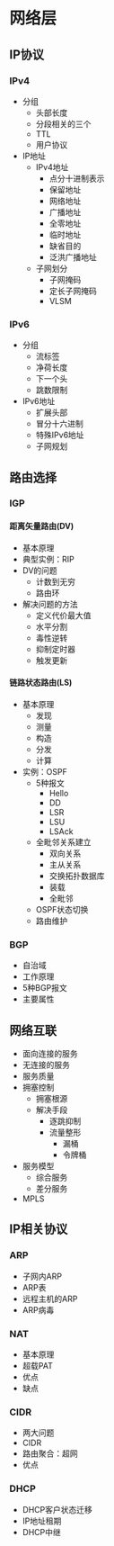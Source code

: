 # 网络层

## IP协议

### IPv4
- 分组
  - 头部长度
  - 分段相关的三个
  - TTL
  - 用户协议
- IP地址
  - IPv4地址
    - 点分十进制表示
    - 保留地址
    - 网络地址
    - 广播地址
    - 全零地址
    - 临时地址
    - 缺省目的
    - 泛洪广播地址
  - 子网划分
    - 子网掩码
    - 定长子网掩码
    - VLSM

### IPv6
- 分组
  - 流标签
  - 净荷长度
  - 下一个头
  - 跳数限制
- IPv6地址
  - 扩展头部
  - 冒分十六进制
  - 特殊IPv6地址
  - 子网规划

## 路由选择

### IGP
#### 距离矢量路由(DV)
- 基本原理
- 典型实例：RIP
- DV的问题
  - 计数到无穷
  - 路由环
- 解决问题的方法
  - 定义代价最大值
  - 水平分割
  - 毒性逆转
  - 抑制定时器
  - 触发更新

#### 链路状态路由(LS)
- 基本原理
  - 发现
  - 测量
  - 构造
  - 分发
  - 计算
- 实例：OSPF
  - 5种报文
    - Hello
    - DD
    - LSR
    - LSU
    - LSAck
  - 全毗邻关系建立
    - 双向关系
    - 主从关系
    - 交换拓扑数据库
    - 装载
    - 全毗邻
  - OSPF状态切换
  - 路由维护

### BGP
- 自治域
- 工作原理
- 5种BGP报文
- 主要属性

## 网络互联
- 面向连接的服务
- 无连接的服务
- 服务质量
- 拥塞控制
  - 拥塞根源
  - 解决手段
    - 逐跳抑制
    - 流量整形
      - 漏桶
      - 令牌桶
- 服务模型
  - 综合服务
  - 差分服务
- MPLS

## IP相关协议

### ARP
- 子网内ARP
- ARP表
- 远程主机的ARP
- ARP病毒

### NAT
- 基本原理
- 超载PAT
- 优点
- 缺点

### CIDR
- 两大问题
- CIDR
- 路由聚合：超网
- 优点

### DHCP
- DHCP客户状态迁移
- IP地址租期
- DHCP中继
